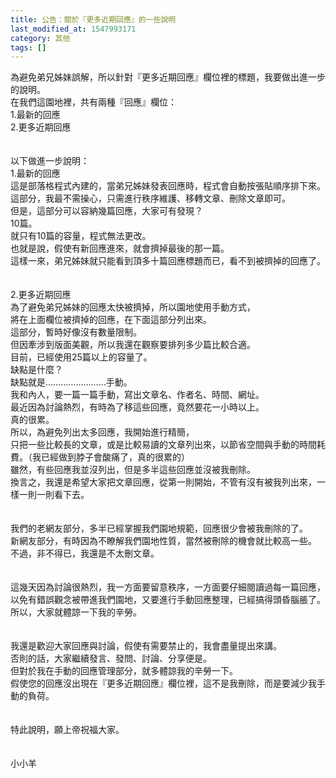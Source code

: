 ```yaml
---
title: 公告：關於『更多近期回應』的一些說明
last_modified_at: 1547993171
category: 其他
tags: []
---
```


為避免弟兄姊妹誤解，所以針對『更多近期回應』欄位裡的標題，我要做出進一步的說明。<br><!--more-->在我們這園地裡，共有兩種『回應』欄位：<br>1.最新的回應<br>2.更多近期回應<br><br><br>以下做進一步說明：<br>1.最新的回應<br>這是部落格程式內建的，當弟兄姊妹發表回應時，程式會自動按張貼順序排下來。<br>這部分，我最不需操心，只需進行秩序維護、移轉文章、刪除文章即可。<br>但是，這部分可以容納幾篇回應，大家可有發現？<br>10篇。<br>就只有10篇的容量，程式無法更改。<br>也就是說，假使有新回應進來，就會擠掉最後的那一篇。<br>這樣一來，弟兄姊妹就只能看到頂多十篇回應標題而已，看不到被擠掉的回應了。<br><br><br>2.更多近期回應<br>為了避免弟兄姊妹的回應太快被擠掉，所以園地使用手動方式，<br>將在上面欄位被擠掉的回應，在下面這部分列出來。<br>這部分，暫時好像沒有數量限制。<br>但因牽涉到版面美觀，所以我還在觀察要排列多少篇比較合適。<br>目前，已經使用25篇以上的容量了。<br>缺點是什麼？<br>缺點就是……………………手動。<br>我和內人，要一篇一篇手動，寫出文章名、作者名、時間、網址。<br>最近因為討論熱烈，有時為了移這些回應，竟然要花一小時以上。<br>真的很累。<br>所以，為避免列出太多回應，我開始進行精簡，<br>只把一些比較長的文章，或是比較易讀的文章列出來，以節省空間與手動的時間耗費。（我已經做到脖子會酸痛了，真的很累的）<br>雖然，有些回應我並沒列出，但是多半這些回應並沒被我刪除。<br>換言之，我還是希望大家把文章回應，從第一則開始，不管有沒有被我列出來，一樣一則一則看下去。<br><br><br>我們的老網友部分，多半已經掌握我們園地規範，回應很少會被我刪除的了。<br>新網友部分，有時因為不瞭解我們園地性質，當然被刪除的機會就比較高一些。<br>不過，非不得已，我還是不太刪文章。<br><br><br>這幾天因為討論很熱烈，我一方面要留意秩序，一方面要仔細閱讀過每一篇回應，以免有錯誤觀念被帶進我們園地，又要進行手動回應整理，已經搞得頭昏腦脹了。<br>所以，大家就體諒一下我的辛勞。<br><br><br>我還是歡迎大家回應與討論，假使有需要禁止的，我會盡量提出來講。<br>否則的話，大家繼續發言、發問、討論、分享便是。<br>但對於我在手動的回應管理部分，就多體諒我的辛勞一下。<br>假使您的回應沒出現在『更多近期回應』欄位裡，這不是我刪除，而是要減少我手動的負荷。<br><br><br>特此說明，願上帝祝福大家。<br><br><br>小小羊<br>
